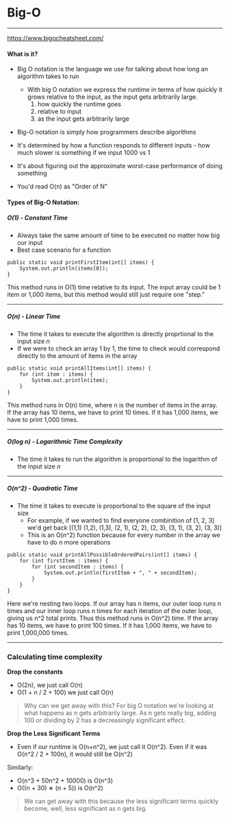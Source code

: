 # Big-O
--------
https://www.bigocheatsheet.com/

#### What is it?

-  Big O notation is the language we use for talking about how long an algorithm takes to run
    -  With big O notation we express the runtime in terms of how quickly it grows relative to the input, as the input gets arbitrarily large. 
        1)  how quickly the runtime goes
        2)  relative to input
        3)  as the input gets arbitrarily large

-  Big-O notation is simply how programmers describe algorithms

- It's determined by how a function responds to different inputs - how much slower is something if we input 1000 vs 1

- It's about figuring out the approximate worst-case performance of doing something

- You'd read O(n) as "Order of N"

#### Types of Big-O Notation:

##### O(1) - Constant Time
- Always take the same amount of time to be executed no matter how big our input
- Best case scenario for a function

```
public static void printFirstItem(int[] items) {
    System.out.println(items[0]);
}
```
This method runs in O(1) time relative to its input. The input array could be 1 item or 1,000 items, but this method would still just require one "step."

----------------
##### O(n) - Linear Time
- The time it takes to execute the algorithm is directly proprtional to the input size *n*
- If we were to check an array 1 by 1, the time to check would correspond directly to the amount of items in the array

```
public static void printAllItems(int[] items) {
    for (int item : items) {
        System.out.println(item);
    }
}
```
This method runs in O(n) time, where n is the number of items in the array. If the array has 10 items, we have to print 10 times. If it has 1,000 items, we have to print 1,000 times.

---------------
##### O(log n) - Logarithmic Time Complexity
- The time it takes to run the algorithm is proportional to the logarithm of the input size *n*
---------------
##### O(n^2) - Quadratic Time
- The time it takes to execute is proportional to the square of the input size
    - For example, if we wanted to find everyone combinition of [1, 2, 3] we'd get back [(1,1) (1,2), (1,3), (2, 1), (2, 2), (2, 3), (3, 1), (3, 2), (3, 3)]
    - This is an O(n^2) function because for every number in the array we have to do n more operations

```
public static void printAllPossibleOrderedPairs(int[] items) {
    for (int firstItem : items) {
        for (int secondItem : items) {
            System.out.println(firstItem + ", " + secondItem);
        }
    }
}
```
Here we're nesting two loops. If our array has n items, our outer loop runs n times and our inner loop runs n times for each iteration of the outer loop, giving us n^2 total prints. Thus this method runs in O(n^2) time. If the array has 10 items, we have to print 100 times. If it has 1,000 items, we have to print 1,000,000 times.

----------------

### Calculating time complexity

**Drop the constants**
-  O(2n), we just call O(n)
-  O(1 + n / 2 + 100) we just call O(n)

>  Why can we get away with this? For big O notation we're looking at what happens as n gets arbitrarily large. As n gets really big, adding 100 or dividing by 2 has a decreasingly significant effect. 

**Drop the Less Significant Terms**
- Even if our runtime is O(n+n^2), we just call it O(n^2). Even if it was O(n^2 / 2 + 100n), it would still be O(n^2)

Similarly:
-  O(n^3 + 50n^2 + 10000) is O(n^3)
-  O((n + 30) ∗ (n + 5)) is O(n^2)

>  We can get away with this because the less significant terms quickly become, well, less significant as n gets big. 
